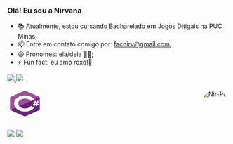 ### Olá! Eu sou a Nirvana


- 📚 Atualmente, estou cursando Bacharelado em Jogos Ditigais na PUC Minas;
- 📫 Entre em contato comigo por: facnirv@gmail.com;
- 😄 Pronomes: ela/dela 🏳️‍🌈;
- ⚡ Fun fact: eu amo roxo!💜

<div align="left">
  <a href="https://github.com/NirvanaHaydn">
  <img height="180em" src="https://github-readme-stats.vercel.app/api?username=nirvanahaydn&show_icons=true&theme=synthwave&include_all_commits=true&count_private=true"/>
  <img height="180em" src="https://github-readme-stats.vercel.app/api/top-langs/?username=NirvanaHaydn&layout=compact&langs_count=7&theme=synthwave"/>
</div>
  
  </div>
<div style="display: inline_block"><br>
  <img align="center" alt="Nir-CSharp" height="60" width="80" src="https://raw.githubusercontent.com/devicons/devicon/master/icons/csharp/csharp-original.svg">
  <img align="right" alt="Nir-Pic" height="150" style="border-radius:50px;" src="https://piskel-imgstore-b.appspot.com/img/05a56130-14e4-11ec-93dc-5f8f33268f1c.gif">
</div>

 ##
 
<div> 
  
  <a href="https://www.instagram.com/nirvanahaydn/" target="_blank"><img src="https://img.shields.io/badge/-Instagram-%23E4405F?style=for-the-badge&logo=instagram&logoColor=white" target="_blank"></a>
  <a href="https://www.linkedin.com/in/nirvanaobhaydn/" target="_blank"><img src="https://img.shields.io/badge/-LinkedIn-%230077B5?style=for-the-badge&logo=linkedin&logoColor=white" target="_blank"></a> 
 
 
</div>
